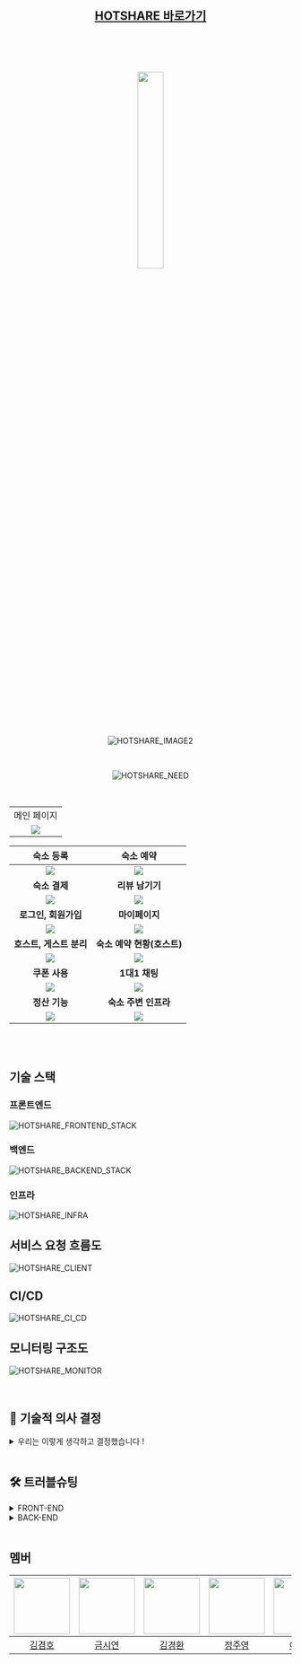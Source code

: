 <div align="center">

## [HOTSHARE 바로가기](https://www.hotshare.me)

<br>
<br>
<br>
<br>

<img src="https://github.com/BES-HOTSIX/HOTSIX_BE/assets/96820952/07cbc2a5-b351-4104-b639-fbc556c6b315" width="30%">


![HOTSHARE_IMAGE2](https://github.com/BES-HOTSIX/HOTSIX_BE/assets/96820952/23e6638c-f27e-4793-92d1-5a4b6b79897d)

<br>

![HOTSHARE_NEED](https://github.com/BES-HOTSIX/HOTSIX_BE/assets/96820952/aed81452-2ca4-4258-bf72-88650c969bdd)

<br>

<table>
<tr >
<td align="center">
메인 페이지
</td>
</tr>
<tr>
<td align="center">
      <img src='https://github.com/BES-HOTSIX/HOTSIX_BE/assets/96820952/2f8ef39b-d7b3-400a-81fc-a8fe8682b03d'>
    </td>
</tr>
</table>

|                                                        숙소 등록                                                        |                                                         숙소 예약                                                         |
| :---------------------------------------------------------------------------------------------------------------------: | :---------------------------------------------------------------------------------------------------------------------: |
| <img src='https://github.com/BES-HOTSIX/HOTSIX_BE/assets/96820952/7571cfcc-d7d2-4279-8495-673caf4836b1'> | <img src='https://github.com/BES-HOTSIX/HOTSIX_BE/assets/96820952/4dfc2a2d-a128-4794-b833-42db81cd7b92'> |
|                                                     <b>숙소 결제</b>                                                      |                                                <b>리뷰 남기기</b>                                                |
| <img src='https://github.com/BES-HOTSIX/HOTSIX_BE/assets/96820952/10df2906-9dde-4ef1-b8cc-20d8d6df0517'> | <img src='https://github.com/BES-HOTSIX/HOTSIX_BE/assets/96820952/b2d28a96-45b6-4923-aab6-b33dbf93973d'> |
|                                                     <b>로그인, 회원가입</b>                                                      |                                                <b>마이페이지</b>                                                |
| <img src='https://github.com/BES-HOTSIX/HOTSIX_BE/assets/96820952/e83f7dc3-fb10-42a9-815b-ccea533df783'> | <img src='https://github.com/BES-HOTSIX/HOTSIX_BE/assets/96820952/7d2d8389-26e3-4c0e-911a-54c00e3f4aea'> |
|                                                     <b>호스트, 게스트 분리</b>                                                      |                                                <b>숙소 예약 현황(호스트)</b>                                                |
| <img src='https://github.com/BES-HOTSIX/HOTSIX_BE/assets/96820952/73ec9d4a-bb7c-48b2-870f-9c77af3995f6'> | <img src='https://github.com/BES-HOTSIX/HOTSIX_BE/assets/96820952/2b9b22ff-994c-4afe-8788-2aaf18c23330'> |
|                                                     <b>쿠폰 사용</b>                                                      |                                                <b>1대1 채팅</b>                                                |
| <img src='https://github.com/BES-HOTSIX/HOTSIX_BE/assets/96820952/188984c6-8154-4ab2-9ebe-b69b13e714e4'> | <img src='https://github.com/BES-HOTSIX/HOTSIX_BE/assets/96820952/e42a3a10-fbef-4dc1-bd5e-6002146fa0fa'> |
|                                                     <b>정산 기능</b>                                                      |                                                <b>숙소 주변 인프라</b>                                                |
| <img src='https://github.com/BES-HOTSIX/HOTSIX_BE/assets/96820952/fba8c0d9-ba6f-4341-9552-a3d9ff9f5b6f'> | <img src='https://github.com/BES-HOTSIX/HOTSIX_BE/assets/96820952/aa14d9b6-d23c-4b27-8596-f4ea656fd5cb'> |



<br/>



<br>

</div>

## 기술 스택

### 프론트엔드

![HOTSHARE_FRONTEND_STACK](https://github.com/BES-HOTSIX/HOTSIX_BE/assets/96820952/97e5323c-2a55-40b2-93cc-7f619fe5314b)

### 백엔드

![HOTSHARE_BACKEND_STACK](https://github.com/BES-HOTSIX/HOTSIX_BE/assets/96820952/81c19be7-6946-45a6-a055-5ace77c4fd7a)

### 인프라

![HOTSHARE_INFRA](https://github.com/BES-HOTSIX/HOTSIX_BE/assets/96820952/55205781-503d-4ed8-8d61-d5d4b720e227)

## 서비스 요청 흐름도

![HOTSHARE_CLIENT](https://github.com/BES-HOTSIX/HOTSIX_BE/assets/96820952/0f19c6e9-277a-45d7-b222-ab46548aa111)

## CI/CD

![HOTSHARE_CI_CD](https://github.com/BES-HOTSIX/HOTSIX_BE/assets/96820952/41add0f2-7967-4409-b3bc-d2c6bb4c6f7c)

## 모니터링 구조도

![HOTSHARE_MONITOR](https://github.com/BES-HOTSIX/HOTSIX_BE/assets/96820952/251a0f83-9c01-4466-b867-82c7ccf593b4)


<br/>

## 🤔️ 기술적 의사 결정
<details>
<summary>우리는 이렇게 생각하고 결정했습니다 !</summary>

| 요구 사항| 선택지                                                      |핵심 기술을 선택한 이유 및 근거|
|:---|:---------------------------------------------------------|:---|
| 배포 환경 모니터링(로그 추적, 서버 상태 확인) | - Loki, Prometheus, Grafana <br> - ELK Stack(Elasticsearch, Logstash, kibana) | - ElasticSearch는 모든 로그 데이터를 인덱싱하여 저장한다. 그렇기 때문에 많은 컴퓨터 자원은 필요로 하게 된다. 반면 Loki는 로그의 메타데이터(로그 레벨, 어플리케이션 이름, 호스트)에 대해서만 인덱싱을 하기 때문에 저장 공간을 절약할 수 있고, 관리를 단순하게 해준다. <br>  -  Prometheus는 시계열 데이터에 최적화 되어있어 시간의 흐름에 따른 서버 상태를 관찰, 분석, 예측하는데 용이하다. PromQL이를 쿼리 언어를 사용하는데 복잡한 시계열 분석을 쉽게 할 수 있게 해주고 시스템 성능 분석이나 트러블 슈팅에 유리하다. ELK Stack은 로그 데이터의 수집, 검색, 시각화에 특화되어있다. 그렇기 때문에 서버의 상태 분석을 위해서는 추가적인 툴을 사용하여야 하는 불편함이 있다. <br> - Grafana는 Loki와 Prometheus를 시각화 시켜주고 에러 로그 발생 시 슬랙으로 자동 알림이 가는 등의 기능이 있어 서버에 문제가 생겼을 경우 신속하고 유연하게 대처가 가능하다.|
| 숙소 등록과 예약 단계에서 입력된 정보의 상태를 유지하여 데이터의 재사용성 보장 | - Recoil<br>- Redux<br>- Context API<br>- Zustand     | - Recoil은 React의 훅 기반 설계와 잘 통합되어 있다. 또 상태 관련 로직을 재사용할 수 있는 방식으로 구성할 수 있어서 코드의 모듈성과 재사용성을 높여준다. 컴포넌트가 필요로 하는 최소한의 상태 변경만을 감지하여 불필요한 렌더링을 줄이므로 성능 유지에 도움이 된다. <br> - Redux는 상태를 관리하는 강력한 도구이지만, 설정이 복잡하고 보일러플레이트 코드가 많다. 비동기 로직 처리를 위한 추가 미들웨어 사용이 필요하다. <br> - Context API는 React에 내장되어 있어 추가 라이브러리 없이 사용할 수 있지만, 복잡한 상태 관리 로직이나 비동기 작업을 처리하기에 한계가 있다.<br> - Zustand 설정이 쉬운 라이브러리로 간단한 상태 관리에 적합하다. 훅 기반의 인터페이스를 제공한다는 점에서 Recoil과 비슷하지만, Recoil이 React와의 통합과 상태 간 의존성 관리에서 더 강력한 기능을 제공한다. <br> |
| oauth2 로그인, 결제 기능 구현을 위한 외부 api http 요청 | - WebClient <br> - RestTemplate   | - RestTemplate 는 동기 처리만 가능하지만 WebClient 는 동기 처리와 비동기 처리 둘 다 가능하여 보다 유연한 설계가 가능하다 <br> - RestTemplate이 deprecated 될 예정이라는 얘기가 있다 <br> - 현재 수행하고 있는 프로젝트에선 문제가 없지만 향후 이용자가 많은 서버를 처리해야 할 경우 WebClient 의 비동기 방식이 필요해질 수 있다 |
| API 문서 자동화를 위한 라이브러리 |  - Swagger | - 개발자가 개발한 REST API 서비스를 편리하게 문서화 해주고 편리하게 API를 호출하고 테스트 할 수 있다 <br> - 의존성 추가와 코드 몇줄만으로 API 문서 자동화를 할 수 있고, 커스텀이 가능하다 |
| 데이터의 저장 및 관리 | MYSQL  |- 프로젝트가 대용량 및 분산 환경, 효율적인 분석 및 집계작업이 큰 비중을 차지하지 않아서 RDB, NoSQL, Graph Database, Columnar Database 등 다양한 데이터베이스 중 관계형DB를 선택했습니다. <br> - 관계형 데이터베이스에도 MySQL, PostgreSQL, MariaDB 등 다양한 종류가 있는데 이중 안정성과 신뢰성, 확장성이 높고 스프링부트와의 통합 원활한 MySQL을 선택했습니다. <br>  - PostgreSQL은 MySQL과 비교하여 고급 기능과 높은 데이터 무결성과 안정성을 제공하지만 설정이 복잡한 단점이 있습니다. <br> - 마리아디비는 MySQL의 포크로 시작되었지만, MySQL에 비해 커뮤니티 규모가 작다는 단점이 있습니다. |
| 서버 데이터와의 동기화 및 업데이트 |  Tanstack Query | - 데이터 fetching 요청이 있을 때, 이에 대한 loading, error, success 상태를 바로 얻을 수 있다. <br> - 동일한 네트워크 요청이 발생시, 저장된 값을 재사용하여 불필요한 네트워크 요청을 막을 수 있다.  |
|1:1 실시간 채팅 기능 구현|- 순수 WebSocket API<br>- Socket.io<br>- STOMP 및 SockJS|- 순수 WebSocket API는 저수준 API로 높은 성능을 제공하지만, 브라우저 호환성 및 개발의 복잡성이 문제될 수 있다.<br>- Socket.io는 자체 프로토콜과 고수준 API를 제공하여 개발을 단순화하지만, 특정 플랫폼에 종속될 수 있다.<br>- STOMP 및 SockJS는 학습 곡선이 있지만, WebSocket을 지원하지 않는 브라우저에서도 사용할 수 있는 환경을 제공하며 복잡한 실시간 애플리케이션의 개발을 단순화한다. 또 다양한 언어 및 프레임워크에서 지원되어 다양한 환경에서의 개발 및 통합이 용이하다.|
| 대용량 데이터(정산) 처리 |- Spring Batch | - 하드웨어적인 문제를 제외하고는 사용자의 개입 없이 실행될 수 있다. <br> - 문제가 발생할 경우 Batch 내부적으로 기록해주기 때문에 추후 문제가 발생하여도 적절한 조치를 할 수 있다. <br> - 작업에 실패할 경우 성공한 작업물들을 제외하고 완수하지 못한 작업물들에 대해서만 작업을 재개할 수 있다. |
| 일정 주기마다 작업 반복 |- Spring Quartz<br>- Spring Scheduler | - Spring Quartz 의 경우 Clustering 과 실패에 대한 후처리 기능 등 여러가지 기능들을 제공하기 때문에 보다 섬세한 스케줄링이 가능하지만 현재 HotShare에서 필요한 정산 기능은 섬세함을 요하지 않는다. <br> - Spring Quartz 와는 다르게 Spring Scheduler 의 경우 별도의 의존성 추가 없이 사용할 수 있다. <br> - 섬세한 스케줄링이 어려운 대신 진입 장벽이 낮은 Spring Scheduler를 선택하였다.|

</details>

<br/>

## 🛠️ 트러블슈팅

<details>

<summary>FRONT-END</summary>

### AccesToken 만료 시 생기는 문제

|진행 순서| 내용|
|:---|:---|
|😱 문제 &nbsp;&nbsp;&nbsp;&nbsp;&nbsp;&nbsp;&nbsp;&nbsp;&nbsp;&nbsp;&nbsp;&nbsp;&nbsp;&nbsp;|AccessToken 만료가 되면 새로운 AccessToken을 발급받아서 재요청을 보내는 것까지는 정상적으로 작동하는 것을 확인하였다. 근데 저희가 등록, 수정, 삭제 등과 같은 인증이 필요한 요청의 경우 한번 AccessToken 만료로 인해 실패를 한번 하고 새로운 AccessToken을 발급받아서 재요청을 보내기 때문에 처음 실패한 요청으로 인해 Tanstack Query의 useMutation안에 있는 onError에 있는 로직을 수행하게 된다. 그 과정에서 백엔드 서버에 정상적으로 요청이 됐음에도 불구하고 요청이 실패했다는 토스트 메세지와 관련 로직들이 수행되는 문제가 생김. 현재 AccessToken의 만료 기간은 30분으로 설정해놓았기 때문에 30분마다 이런 문제가 발생을 하게 됨.|
|🤔 원인|AccessToken 만료 기한이 30분으로 설정해놓았고 본래의 요청이 AccessToken 만료로 인해 한번 실패한 후 AccessToken을 재발급 받는 요청을 보내고 재요청을 하기 때문.  |
|😭 시도|Axios 인터셉터를 사용했기 때문에 백엔드 서버에 요청을 보내거나 응답을 받을 때 인터셉터에서 처리하는 부분이 많았다. 인터셉터에 대한 이해가 부족한 것 같아 일단 Axios 인터셉터에 대해 공부하였다. 그리고 서버에서 전역적으로 처리하는 예외에 대해서도 공부하니 어떻게 문제를 해결해야 할 지 감이 왔다.   |
|😄 해결|useMutation의 onError 함수를 자세히 살펴보면 우선 const { statusCode, code } = err ?? {} 이렇게 해서 axios interceptor에서 던진 error에서  statusCode와 code를 가져온다. (?? {} 를 포함시킨 이유는 err가 거의 대부분의 경우 null이나 undefined일리는 없지만 가끔 그런 경우가 있다고 한다. 그래서 ?? {} 를 붙여주었다.) 그럼 statusCode에는 400 BadRequest와 같은 http 상태코드가 들어가고 code에는 Spring 에서 예외 처리를 해준 code가 들어간다. if문을 살펴보면 http 상태코드가 400이고 code가 Spring에서 정의해놓았던 accessToken이 만료되었을때의 code와 일치하면 실행되도록 되어있다. 이 경우에는 실패 로직이 아닌 성공 로직을 수행할 수 있도록 바꿔서 문제를 해결했다. 이 외의 경우에는 error가 발생한 것이므로 else문을 써서 실패 로직을 수행한다. |


### 결제하기 전 예약 정보를 저장한 임시 예약 데이터의 ID를 전역 상태로 관리

|진행 순서| 내용|
|:---|:---|
| 😱 문제 &nbsp;&nbsp;&nbsp;&nbsp;&nbsp;&nbsp;&nbsp;&nbsp;&nbsp;&nbsp;&nbsp;&nbsp;&nbsp;&nbsp;|예약 페이지에서 예약 버튼을 눌러 결제 페이지로 넘어갔을 때 임시 예약 데이터가 생성됨. 결제 페이지에서 뒤로가기 혹은 다른 페이지로 이동하고 다시 예약을 시도하면 또 새로운 임시 예약 데이터가 생성되어 불필요한 데이터가 쌓임|
|🤔 원인|결제 페이지에서 예약 데이터의 id가 필요해서 미리 예약 데이터를 생성하는데 결제까지 완료되지 않은 데이터에 대해 따로 처리하지 않음|
|😭 시도| Recoil을 이용해서 생성된 임시 예약 데이터의 상태 관리를 하고자 함 |
|😄 해결|Recoil을 사용하여 클라이언트 측에서 세션스토리지를 활용해 임시 예약 데이터의 ID를 전역 상태로 관리하게 구현했다. 숙소 예약 페이지에서 결제 페이지로 넘어갈 때, 임시로 생성된 예약 데이터의 ID가 reserveIdState에 저장된다. 저장된 ID를 이용하여 사용자가 결제를 완료하지 않고 다른 페이지로 이동했다가 다시 예약을 시도할 경우, 기존의 임시 예약 데이터를 재사용할 수 있다. Recoil의 atom을 사용하여 상태를 정의하고, useRecoilState 훅을 통해 해당 상태를 컴포넌트에서 읽고 쓸 수 있게 했으며, recoilPersist로 상태를 영속화하여 페이지를 새로고침해도 유지되도록 했다.|

### Input, Checkbox 연동

|진행 순서| 내용|
|:---|:---|
| 😱 문제 &nbsp;&nbsp;&nbsp;&nbsp;&nbsp;&nbsp;&nbsp;&nbsp;&nbsp;&nbsp;&nbsp;&nbsp;&nbsp;&nbsp;|가격을 설정하는 input 을 설정할 때 체크할 경우 최대금액을 입력해주는 checkbox를 추가하려고 했다. 이때 체크할 경우 동적으로 지정된 최대 금액을 입력해주지만 체크를 해제를 할 경우엔 최대 금액으로 유지되었다.|
|🤔 원인|체크 했을 경우의 로직과 별개로 체크를 해제했을 경우의 로직이 따로 필요하다|
|😭 시도| useState 를 활용하여 체크할 경우 기존의 최대 금액 설정 동작은 그대로 유지하면서도 추가로 체크 이전의 값을 저장하는 동작을 추가 |
|😄 해결|체크를 해제할 경우엔 저장했던 값을 현재 금액으로 설정함으로써 해결하였다. 이로써 사용자는 체크할 경우 최대 금액을, 체크를 해제할 경우엔 체크하기 전의 금액을 설정할 수 있다. |

### 페이지네이션 컴포넌트 리렌더링 문제

|진행 순서| 내용|
|:---|:---|
| 😱 문제 &nbsp;&nbsp;&nbsp;&nbsp;&nbsp;&nbsp;&nbsp;&nbsp;&nbsp;&nbsp;&nbsp;&nbsp;&nbsp;&nbsp;|페이지네이션을 구현할때 페이지를 이동할시 페이지네이션 컴포넌트도 리렌더링이 발생.|
|🤔 원인|페이지를 이동할때마다 response 값이 새로 받아와지면서 response 내부의 totalpage 값을 사용하는 페이지네이션 컴포넌트도 리렌더링 됨|
|😭 시도| usememo를 통해 totalpage값이 바뀌지 않는다면 리렌더링하지 않도록 변경, 하지만 usequery를 통해 데이터를 불러오는 과정에서 기존 데이터에 변경 사항이 발생하기때문에 해결되지 않음 |
|😄 해결| useMemo와 useQuery의 keepPreviousData 옵션을 동시에 활용하여 이전 데이터를 유지하도록 설정했습니다. 이렇게 하면 useQuery가 새로운 데이터를 불러오면서 이전 데이터를 유지할 수 있어, 페이지 이동 시에도 컴포넌트의 리렌더링을 최소화할 수 있었습니다. |

### 전체 리뷰 불러오기

|진행 순서| 내용|
|:---|:---|
| 😱 문제 &nbsp;&nbsp;&nbsp;&nbsp;&nbsp;&nbsp;&nbsp;&nbsp;&nbsp;| 전체 리뷰 목록을 불러오는 도중에 "TypeError: allReviews.map is not a function" 에러가 발생|
|🤔 원인| 리뷰 목록이 로드되기 전에 컴포넌트에서 allReviews를 매핑하려고 시도하고 있어서 발생 |
|😭 시도| Array.isArray(recentReviews)로 배열인지 확인, allReviews가 로드된 후에 매핑하도록 하기 위해 useEffect를 사용하여 비동기 처리를 추가 |
|😄 해결| useEffect를 이용하여 데이터 로드가 완료된 후에 매핑하도록 수정 |


### 멀티파트 요청 관련

|진행 순서| 내용|
|:---|:---|
| 😱 문제 &nbsp;&nbsp;&nbsp;&nbsp;&nbsp;&nbsp;&nbsp;&nbsp;&nbsp;| 이미지와 string 타입을 하나의 폼으로 묶어서 요청할 때 오류 발생.|
|🤔 원인| 이미지와 string 타입을 함께 백엔드에 요청을 보낼 때 multipart/form-data 형식을 사용하지 않았기 때문에 발생 |
|😭 시도| string 데이터만 보내고 이미지를 따로 보내는 방식 시도. |
|😄 해결|이미지를 외부 서비스를 이용하여 올리고 url을 받아서 string 타입으로 변경 후 요청하는 방식으로 해결. |


</details>

<details>

<summary>BACK-END</summary>

### 예약 페이지 날짜 선택 시 예약되어 있는 날짜는 선택 불가능

|진행 순서| 내용|
|:---|:---|
| 😱 문제 &nbsp;&nbsp;&nbsp;&nbsp;&nbsp;&nbsp;&nbsp;&nbsp;&nbsp;&nbsp;&nbsp;&nbsp;&nbsp;&nbsp;| 예약 페이지에서 이미 예약되어 있는 날짜는 선택이 불가능해야 하고, 날짜 선택 시 체크인 날짜와 체크아웃 날짜는 동일하게 선택되면 안 된다. 그런데 비활성화 된 날짜 사이에 하루만 예약되어 있지 않은 날짜가 있는 경우, 그 날짜가 체크인 날짜로 선택 가능해지면서 체크아웃 날짜가 예약이 불가능한 그 다음날로 선택되었다.|
|🤔 원인| 초기의 체크아웃 날짜를 무조건 체크인 날짜의 다음 날로 지정했다. 사용자가 날짜를 선택하지 않으면 비활성화 시키는 날짜 목록에 들어있는 날짜도 선택된 것처럼 변수에 값이 들어가고 있었다.|
|😭 시도|애초에 예약되어 있는 날짜 목록을 보낼 때, 중간에 하루만 선택 가능한 날짜가 있으면 그 날짜도 목록에 포함시켜서 비활성화 시키고자 했다.  |
|😄 해결|예약 내역 테이블에서 해당 숙소로 예약되어 있는 모든 데이터를 불러와서 체크인/체크아웃 날짜를 현재 날짜와 비교했다. 현재 날짜부터 그 이후의 날짜들 중 체크인 날짜부터 체크아웃 날짜 사이의 모든 날짜를 리스트에 추가했다. 날짜 리스트를 정렬한 뒤, 연속되지 않는 날짜가 나올 때 그 간격을 식별해서 간격이 하루인 경우 그 날짜도 리스트에 추가했다. 이렇게 예약 기능에서 체크인 날짜와 체크아웃 날짜가 동일할 수 없다는 것을 고려하여 예약이 불가능한 날짜 사이에 선택이 가능한 날짜가 하루만 들어있는 경우가 생기는 것을 배제했더니 날짜 선택 로직 구현이 간단해졌다.|


### 스웨거 API 테스트 쿠키 생성 문제

|진행 순서| 내용|
|:---|:---|
| 😱 문제 &nbsp;&nbsp;&nbsp;&nbsp;&nbsp;&nbsp;&nbsp;&nbsp;&nbsp;&nbsp;&nbsp;&nbsp;&nbsp;&nbsp;| 스웨거 환경을 구성하면서 Refresh Token이 필요한 API 테스트 도중 쿠키가 안넘어가는 문제가 생김|
|🤔 원인 | Spring boot 에서 보내는 Cookie의 도메인 설정(127.0.0.1)이 스웨거 URL(localhost)의 도메인과 맞지 않아 스웨거 URL에서 쿠키 생성이 되지 않음|
|😭 시도| - 스웨거에서 로그인 API를 통해 쿠키를 받아옴, 하지만 결국 Spring boot 에서 쿠키에 설정된 도메인이 스웨거 URL과 다르기때문에 쿠키 생성이 안됨<br> - 스웨거에서 직접 쿠키값을 헤더에 설정해서 API 요청함, 이 경우 스웨거 공식 문서에서 스웨거에서 쿠키를 직접 헤더에 포함시키는건 지원이 안된다고 확인|
|😄 해결| Spring boot의 설정 파일에서 Cookie의 도메인을 localhost로 변경하여 해결  |

### 잘못된 provider 응답

|진행 순서| 내용|
|:---|:---|
| 😱 문제 &nbsp;&nbsp;&nbsp;&nbsp;&nbsp;&nbsp;&nbsp;&nbsp;&nbsp;&nbsp;&nbsp;&nbsp;&nbsp;&nbsp;| 클라이언트가 OAuthLogin 엔드포인트를 통해 잘못된 provider 를 제공하는 경우에도 200으로 응답|
|🤔 원인|OAuthLogin 메소드에서는 제공된 provider에 따라 다른 동작을 수행하도록 구현되어 있지만, 잘못된 provider에 대한 처리가 없어서 잘못된 provider가 제공될 경우에도 기본적으로 성공 상태 코드(200)가 반환됨|
|😭 시도|잘못된 provider에 대해서는 HTTP 응답 코드를 400으로 변경  |
|😄 해결|OAuthLogin 메소드에서는 provider가 유효한지 먼저 확인하고 잘못된 provider를 사용할 경우 400 Bad Request를 클라이언트에게 반환하여 오류 해결 가능 |



### WebClient 비동기 환경 내 Transactional 작업 이슈

|진행 순서| 내용|
|:---|:---|
| 😱 문제 &nbsp;&nbsp;&nbsp;&nbsp;&nbsp;&nbsp;&nbsp;&nbsp;&nbsp;&nbsp;&nbsp;&nbsp;&nbsp;&nbsp;| WebClient 를 사용할 경우 CRUD 중 Create 와 Read 에는 문제가 없지만 Update 와 Delete 가 처리되지 않았다.|
|🤔 원인| WebClient 는 비동기를 지원한다. JPA 의 더티체킹은 스레드에 트랜잭션을 할당하고 해당 트랜잭션이 끝나는 시저멩 변화가 있는 모든 엔티티 객체를 데이터베이스에 자동으로 반영해주는데 비동기를 사용할 경우 별도의 스레드를 사용하기 때문에 영속성 컨텍스트의 더티체킹이 적용되지 않는다|
|😭 시도| 생성이나 조회 작업의 경우 WebClient 의 비동기 작업 흐름에 두고 수정과 삭제 작업은 따로 분리하여 수행시키도록 코드를 분리 <br> 하지만 WebClient 흐름 내에서 생성된 값을 사용하지 못할 경우 수행할 수 없는 작업들에서 문제가 잔재|
|😄 해결| block() 메소드를 사용하여 비동기 흐름을 끊고 응답값을 가져와 직접 활용|


### Review 엔티티 필드에 값이 저장되지 않는 문제

|진행 순서| 내용|
|:---|:---|
| 😱 문제 &nbsp;&nbsp;&nbsp;&nbsp;&nbsp;&nbsp;&nbsp;&nbsp;|리뷰 등록 시 rating 값이 항상 null로 저장되는 문제|
|🤔 원인|ReviewService에서 계산된 값이 rating 필드에 저장되지 않음 |
|😭 시도| getRating 메서드를 수정해서 ReviewRequestDTO 클래스에서 계산된 값이 rating 필드에 저장되도록 변경 |
|😄 해결|ReviewService의 addReview 메서드에서 ReviewRequestDTO에서 rating 값을 가져와서 review 객체 생성 시에 설정하도록 수정 |

### 숙소 등록 Swagger 테스트 시 문제 발생 

|진행 순서| 내용|
|:---|:---|
| 😱 문제 &nbsp;&nbsp;&nbsp;&nbsp;&nbsp;&nbsp;&nbsp;&nbsp;&nbsp;&nbsp;&nbsp;&nbsp;&nbsp;&nbsp;| 숙소 등록 시 숙소의 정보와 사진을 함께 받아야 해서 서버에 http 요청 헤더에 mutipart/form-data를 붙이고 숙소 정보는 application/json 그리고 사진을  mutipart/form-data  헤더로 요청을 보내 인자에 값을 넣을 때 각각의 스프링 컨버터로 역직렬화 하여 서비스 로직을 통해 저장하는 형태였다. 하지만 스웨거에서 인자들에 붙어있는 어노테이션이나 메서드 레벨에 붙어있는 어노테이션으로 자동화를 해주면 테스트 시   역직렬화가 되지 않는 오류가 발생.|
|🤔 원인|스웨거가 메서드 인자들에 붙어있는 어노테이션이나 메서드 레벨에 있는 어노테이션을 보고 자동으로 api 문서를 만들어주지만 추가 설정을 해주지 않으면 테스트에 번번히 실패. |
|😭 시도| 스웨거에서도 http요청을 mutipart/form-data로 보내고 숙소 정보, 사진 파일을 각각 application/json, mutipart/form-data로 요청해 역직렬화가 가능하게 만드는 설정들을 계속 찾아보았다.   |
|😄 해결|@Schema(type = "string", format = "binary"))를 숙소 정보 DTO 앞에 붙여주면 숙소 정보 또한 json 형식의 파일을 첨부할 수 있게 되고 사진, 숙소 정보가 각각 역직렬화 되어 테스트를 실행할 수 있었다. |

### Test 환경에서 AOP를 활용한 인증 기능 오작동

|진행 순서| 내용|
|:---|:---|
| 😱 문제 &nbsp;&nbsp;&nbsp;&nbsp;&nbsp;&nbsp;&nbsp;&nbsp;&nbsp;&nbsp;&nbsp;&nbsp;&nbsp;&nbsp;| Controller 에 대한 테스트 코드를 작성 중 로그인 인증을 위한 기능을 활성화하지 않았음에도 에러를 반환하지 않는 문제 발생|
|🤔 원인| HotShare 는 MemberOnlyChecker 라는 AOP 클래스를 통해 현재 요청이 권한을 가지는지 확인하고 있지만 테스트 환경에선 해당 클래스가 작동하지 않음|
|😭 시도| @Import 어노테이션을 통해 MemberOnlyChecker 를 직접 주입시켜보고 관련한 클래스들을 모두 찾아서 직접 주입시켜보았지만 해결되지 않았다.|
|😄 해결| @EnableAspectJAutoProxy 어노테이션을 테스트 클래스에 달아줌으로써 해결할 수 있었다. @EnableAspectJAutoProxy 설정은 개발 환경에서는 기본값으로 설정되어있지만 테스트 환경에선 기본값으로 설정되어있지 않기 때문에 따로 설정을 해줘야 했다. 추가로 MemberOnlyChecker 를 @Import 어노테이션을 통해 주입해줌으로써 로그인 인증 기능을 활성화할 수 있었다.|

</details>

<br/>





## 멤버
|<img src="https://github.com/BES-HOTSIX/HOTSIX_BE/assets/96820952/c601a2f4-db66-40d3-8d7d-079ee1f9bee1" width="100" height="100">|<img src ="https://github.com/BES-HOTSIX/HOTSIX_BE/assets/96820952/ea331acd-c248-45a3-844d-289e2ce3b0d3" width="100" height="100">|<img src ="https://github.com/BES-HOTSIX/HOTSIX_BE/assets/96820952/21b246bc-6147-4eb8-bd9a-e3843608fb00" width="100" height="100">|<img src="https://github.com/BES-HOTSIX/HOTSIX_BE/assets/96820952/fce2229f-8811-4bfa-80a2-a6f3423f2739" width="100" height="100">|<img src ="https://github.com/BES-HOTSIX/HOTSIX_BE/assets/96820952/b0e7f298-8889-4287-b009-268546f0f24d" width="100" height="100">|<img src ="https://github.com/BES-HOTSIX/HOTSIX_BE/assets/96820952/41fd57fc-abc5-4fdc-ba3b-b0606269da15" width="100" height="100">
|:-:|:-:|:-:|:-:|:-:|:-:|
|[김겸호](https://github.com/js030)|[금시연](https://github.com/jkeum-dev)|[김경환](https://github.com/hagd0520)|[정주영](https://github.com/git990412)|[이유현](https://github.com/leeyuhyun0104)|[배현준](https://github.com/bhj2bb)|

<br>
<br>




